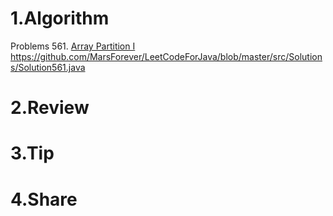 # 1.Algorithm

Problems 561. [Array Partition I](https://leetcode.com/problems/array-partition-i/submissions/)
https://github.com/MarsForever/LeetCodeForJava/blob/master/src/Solutions/Solution561.java

# 2.Review


# 3.Tip


# 4.Share